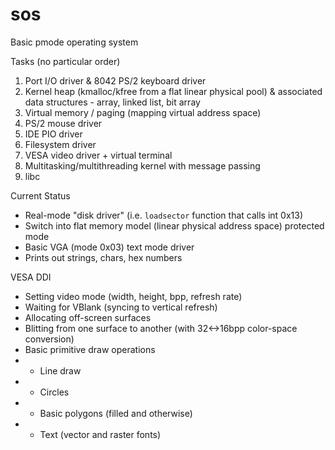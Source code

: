 # sos
Basic pmode operating system

Tasks (no particular order)
1. Port I/O driver & 8042 PS/2 keyboard driver
2. Kernel heap (kmalloc/kfree from a flat linear physical pool) & associated data structures - array, linked list, bit array
3. Virtual memory / paging (mapping virtual address space)
4. PS/2 mouse driver
5. IDE PIO driver
6. Filesystem driver
7. VESA video driver + virtual terminal
8. Multitasking/multithreading kernel with message passing
9. libc

Current Status
* Real-mode "disk driver" (i.e. `loadsector` function that calls int 0x13)
* Switch into flat memory model (linear physical address space) protected mode
* Basic VGA (mode 0x03) text mode driver
* Prints out strings, chars, hex numbers

VESA DDI
- Setting video mode (width, height, bpp, refresh rate)
- Waiting for VBlank (syncing to vertical refresh)
- Allocating off-screen surfaces
- Blitting from one surface to another (with 32<->16bpp color-space conversion)
- Basic primitive draw operations
- - Line draw
- - Circles
- - Basic polygons (filled and otherwise)
- - Text (vector and raster fonts)
